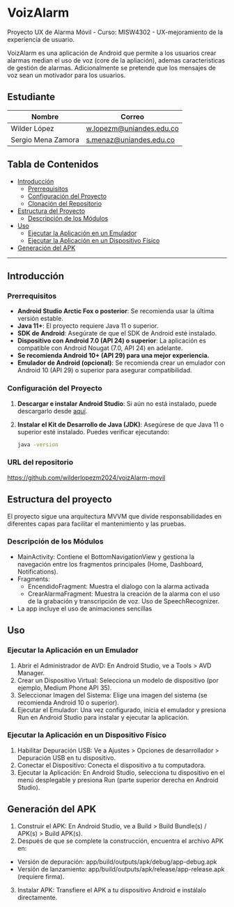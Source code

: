 # VoizAlarm
Proyecto UX de Alarma Móvil - Curso: MISW4302 - UX-mejoramiento de la experiencia de usuario.

VoizAlarm es una aplicación de Android que permite a los usuarios crear alarmas median el uso de voz (core de la apliación), ademas caracteristicas de gestión de alarmas. Adicionalmente se pretende que los mensajes de voz sean un motivador para los usuarios.

## Estudiante

| Nombre                   | Correo                         |
| ------------------------ | ------------------------------ |
| Wilder López             | w.lopezm@uniandes.edu.co       |
| Sergio Mena Zamora       | s.menaz@uniandes.edu.co        |


## Tabla de Contenidos
- [Introducción](#introducción)
  - [Prerrequisitos](#prerrequisitos)
  - [Configuración del Proyecto](#configuración-del-proyecto)
  - [Clonación del Repositorio](#clonación-del-repositorio)
- [Estructura del Proyecto](#estructura-del-proyecto)
  - [Descripción de los Módulos](#descripción-de-los-módulos)
- [Uso](#uso)
  - [Ejecutar la Aplicación en un Emulador](#ejecutar-la-aplicación-en-un-emulador)
  - [Ejecutar la Aplicación en un Dispositivo Físico](#ejecutar-la-aplicación-en-un-dispositivo-físico)
- [Generación del APK](#generación-del-apk)

---

## Introducción

### Prerrequisitos

- **Android Studio Arctic Fox o posterior**: Se recomienda usar la última versión estable.
- **Java 11+**: El proyecto requiere Java 11 o superior.
- **SDK de Android**: Asegúrate de que el SDK de Android esté instalado.
- **Dispositivo con Android 7.0 (API 24) o superior**: La aplicación es compatible con Android Nougat (7.0, API 24) en adelante.
- **Se recomienda Android 10+ (API 29) para una mejor experiencia.**
- **Emulador de Android (opcional)**: Se recomienda crear un emulador con Android 10 (API 29) o superior para asegurar compatibilidad.


### Configuración del Proyecto

1. **Descargar e instalar Android Studio**: Si aún no está instalado, puede descargarlo desde [aquí](https://developer.android.com/studio).
2. **Instalar el Kit de Desarrollo de Java (JDK)**: Asegúrese de que Java 11 o superior esté instalado. Puedes verificar ejecutando:

   ```bash
   java -version

### URL del repositorio

https://github.com/wilderlopezm2024/voizAlarm-movil


## Estructura del proyecto

El proyecto sigue una arquitectura MVVM que divide responsabilidades en diferentes capas para facilitar el mantenimiento y las pruebas.

### Descripción de los Módulos

- MainActivity: Contiene el BottomNavigationView y gestiona la navegación entre los fragmentos principales (Home, Dashboard, Notifications).
- Fragments:
  -   EncendidoFragment: Muestra el dialogo con la alarma activada
  -   CrearAlarmaFragment: Muestra la creación de la alarma con el uso de la grabación y transcripción de voz. Uso de SpeechRecognizer.
- La app incluye el uso de animaciones sencillas


## Uso

### Ejecutar la Aplicación en un Emulador

1. Abrir el Administrador de AVD: En Android Studio, ve a Tools > AVD Manager.
2. Crear un Dispositivo Virtual: Selecciona un modelo de dispositivo (por ejemplo, Medium Phone API 35).
3. Seleccionar Imagen del Sistema: Elige una imagen del sistema (se recomienda Android 10 o superior).
4. Ejecutar el Emulador: Una vez configurado, inicia el emulador y presiona Run en Android Studio para instalar y ejecutar la aplicación.
   
### Ejecutar la Aplicación en un Dispositivo Físico

1. Habilitar Depuración USB: Ve a Ajustes > Opciones de desarrollador > Depuración USB en tu dispositivo.
2. Conectar el Dispositivo: Conecta el dispositivo a tu computadora.
3. Ejecutar la Aplicación: En Android Studio, selecciona tu dispositivo en el menú desplegable y presiona Run (parte superior derecha en Android Studio).

## Generación del APK

1. Construir el APK: En Android Studio, ve a Build > Build Bundle(s) / APK(s) > Build APK(s).
2. Después de que se complete la construcción, encuentra el archivo APK en:
  - Versión de depuración: app/build/outputs/apk/debug/app-debug.apk
  - Versión de lanzamiento: app/build/outputs/apk/release/app-release.apk (requiere firma).
3. Instalar APK: Transfiere el APK a tu dispositivo Android e instálalo directamente.


